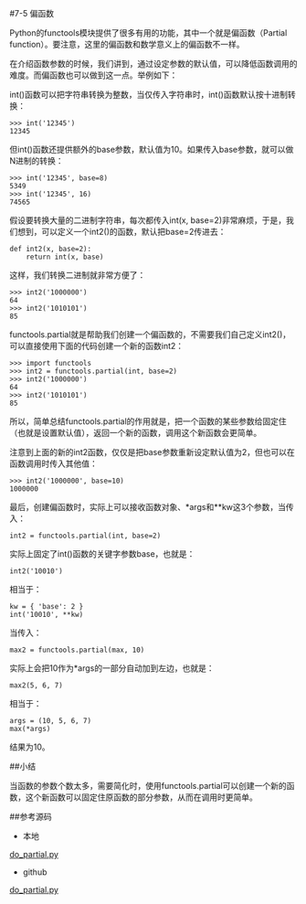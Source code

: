 #7-5 偏函数


Python的functools模块提供了很多有用的功能，其中一个就是偏函数（Partial function）。要注意，这里的偏函数和数学意义上的偏函数不一样。

在介绍函数参数的时候，我们讲到，通过设定参数的默认值，可以降低函数调用的难度。而偏函数也可以做到这一点。举例如下：

int()函数可以把字符串转换为整数，当仅传入字符串时，int()函数默认按十进制转换：

	>>> int('12345')
	12345
但int()函数还提供额外的base参数，默认值为10。如果传入base参数，就可以做N进制的转换：

	>>> int('12345', base=8)
	5349
	>>> int('12345', 16)
	74565
假设要转换大量的二进制字符串，每次都传入int(x, base=2)非常麻烦，于是，我们想到，可以定义一个int2()的函数，默认把base=2传进去：

	def int2(x, base=2):
	    return int(x, base)
这样，我们转换二进制就非常方便了：

	>>> int2('1000000')
	64
	>>> int2('1010101')
	85
functools.partial就是帮助我们创建一个偏函数的，不需要我们自己定义int2()，可以直接使用下面的代码创建一个新的函数int2：

	>>> import functools
	>>> int2 = functools.partial(int, base=2)
	>>> int2('1000000')
	64
	>>> int2('1010101')
	85
所以，简单总结functools.partial的作用就是，把一个函数的某些参数给固定住（也就是设置默认值），返回一个新的函数，调用这个新函数会更简单。

注意到上面的新的int2函数，仅仅是把base参数重新设定默认值为2，但也可以在函数调用时传入其他值：

	>>> int2('1000000', base=10)
	1000000
最后，创建偏函数时，实际上可以接收函数对象、*args和**kw这3个参数，当传入：

	int2 = functools.partial(int, base=2)
实际上固定了int()函数的关键字参数base，也就是：

	int2('10010')
相当于：

	kw = { 'base': 2 }
	int('10010', **kw)
当传入：

	max2 = functools.partial(max, 10)
实际上会把10作为*args的一部分自动加到左边，也就是：

	max2(5, 6, 7)
相当于：

	args = (10, 5, 6, 7)
	max(*args)
结果为10。

##小结

当函数的参数个数太多，需要简化时，使用functools.partial可以创建一个新的函数，这个新函数可以固定住原函数的部分参数，从而在调用时更简单。

##参考源码

- 本地

[do_partial.py]()

- github

[do_partial.py](https://github.com/michaelliao/learn-python3/blob/master/samples/functional/do_partial.py)